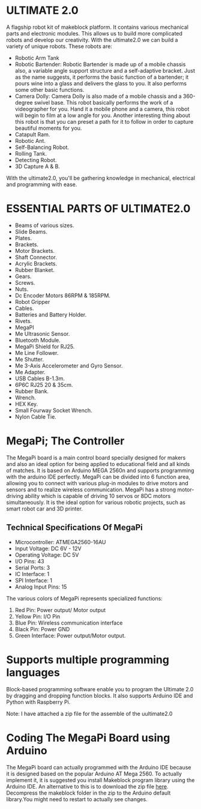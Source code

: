 # ULTIMATE 2.0
A flagship robot kit of makeblock platform. It contains various mechanical parts and electronic modules. This allows us to build more complicated robots and develop our creativity. With the ultimate2.0 we can build a variety of unique robots.
These robots are:

- Robotic Arm Tank
- Robotic Bartender: Robotic Bartender is made up of a mobile chassis also, a variable angle support structure and a self-adaptive bracket. Just as the name suggests, it performs the basic function of a bartender; it pours wine into a glass and delivers the glass to you. It also performs some other basic functions.
- Camera Dolly: Camera Dolly is also made of a mobile chassis and a 360-degree swivel base. This robot basically performs the work of a videographer for you. Hand it a mobile phone and a camera, this robot will begin to film at a low angle for you. Another interesting thing about this robot is that you can preset a path for it to follow in order to capture beautiful moments for you.
- Catapult Ram.
- Robotic Ant.
- Self-Balancing Robot.
- Rolling Tank.
- Detecting Robot.
- 3D Capture A & B.

With the ultimate2.0, you'll be gathering knowledge in mechanical, electrical and programming with ease.

# ESSENTIAL PARTS OF ULTIMATE2.0
- Beams of various sizes.
- Slide Beams.
- Plates.
- Brackets.
- Motor Brackets.
- Shaft Connector.
- Acrylic Brackets.
- Rubber Blanket.
- Gears.
- Screws.
- Nuts.
- Dc Encoder Motors 86RPM & 185RPM.
- Robot Gripper
- Cables.
- Batteries and Battery Holder.
- Rivets.
- MegaPI
- Me Ultrasonic Sensor.
- Bluetooth Module.
- MegaPi Shield for RJ25.
- Me Line Follower.
- Me Shutter.
- Me 3-Axis Accelerometer and Gyro Sensor.
- Me Adapter.
- USB Cables B-1.3m.
- 6P6C RJ25 20 & 35cm.
- Rubber Bank.
- Wrench.
- HEX Key.
- Small Fourway Socket Wrench.
- Nylon Cable Tie.

# MegaPi; The Controller
The MegaPi board is a main control board specially designed for makers and also an ideal option for being applied to educational field and all kinds of matches. It is based on Arduino MEGA 2560n and supports programming with the arduino IDE perfectly. MegaPi can be divided into 6 function area, allowing you to connect with various plug-in modules to drive motors and sensors and to realize wireless communication. MegaPi has a strong motor-driving ability which is capable of driving 10 servos or 8DC motors simultaneously. It is the ideal option for various robotic projects, such as smart robot car and 3D printer.

## Technical Specifications Of MegaPi
- Microcontroller: ATMEGA2560-16AU
- Input Voltage: DC 6V - 12V
- Operating Voltage: DC 5V
- I/O Pins: 43
- Serial Ports: 3
- IC Interface: 1
- SPI Interface: 1
- Analog Input Pins: 15

The various colors of MegaPi represents specialized functions:
1. Red Pin: Power output/ Motor output
2. Yellow Pin: I/O Pin
3. Blue Pin: Wireless communication interface
4. Black Pin: Power GND
5. Green Interface: Power output/Motor output.

# Supports multiple programming languages
Block-based programming software enable you to program the Ultimate 2.0 by dragging and dropping function blocks. It also supports Arduino IDE and Python with Raspberry Pi.

Note: I have attached a zip file for the assemble of the uultimate2.0

# Coding The MegaPi Board using Arduino
The MegaPi board can actually programmed with the Arduino IDE because it is designed based on the popular Arduino AT Mega 2560. To actually  implement it, it is suggested you install Makeblock program library using the Arduino IDE. An alternative to this is to download the zip file [here](https://github.com/Makeblock-official/Makeblock-Libraries/archive/master.zip). Decompress the makeblock folder in the zip to the Arduino default library.You might need to restart to actually see changes.
